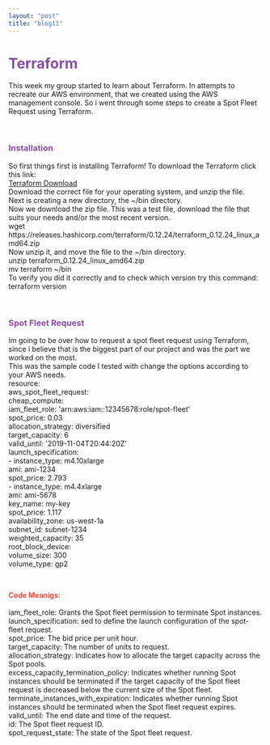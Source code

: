 ```yaml
---
layout: "post"
title: "blog11"
---
```


<h1><div style="color:#884EA0;font-weight:bold">Terraform</div></h1>

<p>
This week my group started to learn about Terraform. In attempts to recreate our AWS environment, that we created using the AWS management console. So i went through some steps to create a Spot Fleet Request using Terraform.
</p>
<br>
<h3 style="color:#884EA0;font-weight:bold">Installation</h3>
<p>
So first things first is installing Terraform! To download the Terraform click this link: <br>
<a href="https://www.terraform.io/downloads.html">Terraform Download</a><br>
Download the correct file for your operating system, and unzip the file.<br>
Next is creating a new directory, the ~/bin directory.<br>
Now we download the zip file. This was a test file, download the file that suits your needs and/or the most recent version.<br> 
wget https://releases.hashicorp.com/terraform/0.12.24/terraform_0.12.24_linux_amd64.zip<br>
Now unzip it, and move the file to the ~/bin directory.<br>
unzip terraform_0.12.24_linux_amd64.zip<br>
mv terraform ~/bin<br>
To verify you did it correctly and to check which version try this command:<br>
terraform version<br>
</p>
<br>
<h3 style="color:#884EA0;font-weight:bold">Spot Fleet Request</h3>
<p>
Im going to be over how to request a spot fleet request using Terraform, since i believe that is the biggest part of our project and was the part we worked on the most. <br> 
This was the sample code I tested with change the options according to your AWS needs.<br>
resource:<br>
  aws_spot_fleet_request:<br>
    cheap_compute:<br>
      iam_fleet_role: 'arn:aws:iam::12345678:role/spot-fleet'<br>
      spot_price: 0.03<br>
      allocation_strategy: diversified<br>
      target_capacity: 6<br>
      valid_until: '2019-11-04T20:44:20Z'<br>
      launch_specification:<br>
        -
          instance_type: m4.10xlarge<br>
          ami: ami-1234<br>
          spot_price: 2.793<br>
        -
          instance_type: m4.4xlarge<br>
          ami: ami-5678<br>
          key_name: my-key<br>
          spot_price: 1.117<br>
          availability_zone: us-west-1a<br>
          subnet_id: subnet-1234<br>
          weighted_capacity: 35<br>
          root_block_device:<br>
            volume_size: 300<br>
            volume_type: gp2<br>          
</p>
<br>
<p>
<div style="color:#E74C3C;font-weight:bold">Code Meanigs:</div><br>
iam_fleet_role: Grants the Spot fleet permission to terminate Spot instances. <br>
launch_specification: sed to define the launch configuration of the spot-fleet request.<br>
spot_price: The bid price per unit hour.<br>
target_capacity: The number of units to request.<br>
allocation_strategy: Indicates how to allocate the target capacity across the Spot pools.<br>
excess_capacity_termination_policy:  Indicates whether running Spot instances should be terminated if the target capacity of the Spot fleet request is decreased below the current size of the Spot fleet.<br>
terminate_instances_with_expiration: Indicates whether running Spot instances should be terminated when the Spot fleet request expires.<br>
valid_until: The end date and time of the request.<br>
id: The Spot fleet request ID.<br>
spot_request_state: The state of the Spot fleet request.<br>
</p>

